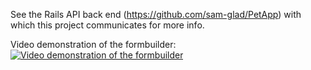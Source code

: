 See the Rails API back end (https://github.com/sam-glad/PetApp) with which this project communicates for more info.

Video demonstration of the formbuilder: [![Video demonstration of the formbuilder](http://img.youtube.com/vi/bhJUWDTGht8/0.jpg)](http://www.youtube.com/watch?v=bhJUWDTGht8)
